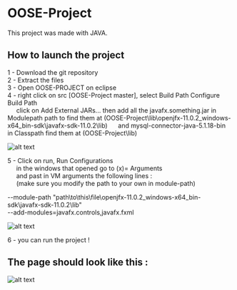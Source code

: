# OOSE-Project

This project was made with JAVA.

## How to launch the project

1 - Download the git repository  
2 - Extract the files  
3 - Open OOSE-PROJECT on eclipse  
4 - right click on src [OOSE-Project master], select Build Path Configure Build Path   
&nbsp;&nbsp;&nbsp;&nbsp;&nbsp;click on Add External JARs... then add all the javafx.something.jar in Modulepath
path to find them at (OOSE-Project\lib\openjfx-11.0.2_windows-x64_bin-sdk\javafx-sdk-11.0.2\lib)
&nbsp;&nbsp;&nbsp;&nbsp;&nbsp;and mysql-connector-java-5.1.18-bin in Classpath find them at (OOSE-Project\lib)    

  ![alt text](https://image.noelshack.com/fichiers/2020/03/2/1578996530-captproj4.png)  

5 - Click on run, Run Configurations  
&nbsp;&nbsp;&nbsp;&nbsp;&nbsp;in the windows that opened go to (x)= Arguments  
&nbsp;&nbsp;&nbsp;&nbsp;&nbsp;and past in VM arguments the following lines :  
&nbsp;&nbsp;&nbsp;&nbsp;&nbsp;(make sure you modify the path to your own in module-path) 

--module-path "path\to\this\file\openjfx-11.0.2_windows-x64_bin-sdk\javafx-sdk-11.0.2\lib"  
--add-modules=javafx.controls,javafx.fxml  
  
  ![alt text](https://image.noelshack.com/fichiers/2020/03/2/1578995965-captproj2.png)
  
6 - you can run the project !  

## The page should look like this : 
  
  ![alt text](https://image.noelshack.com/fichiers/2020/03/2/1578996159-captproj3.png)

